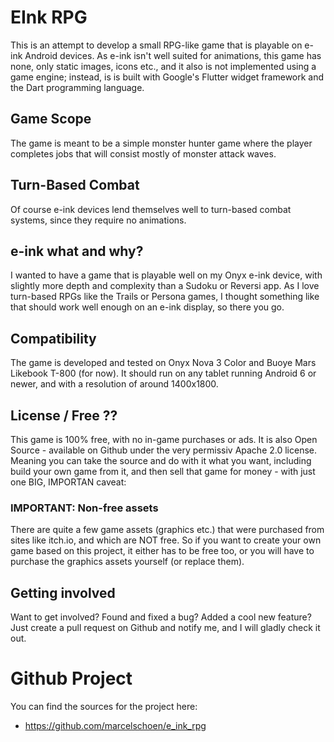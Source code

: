 # EInk RPG

This is an attempt to develop a small RPG-like game that is playable on e-ink Android devices.
As e-ink isn't well suited for animations, this game has none, only static images, icons etc.,
and it also is not implemented using a game engine; instead, is is built with Google's Flutter
widget framework and the Dart programming language.

## Game Scope

The game is meant to be a simple monster hunter game where the player completes jobs that will
consist mostly of monster attack waves.

## Turn-Based Combat

Of course e-ink devices lend themselves well to turn-based combat systems, since they require 
no animations.

## e-ink what and why?

I wanted to have a game that is playable well on my Onyx e-ink device, with slightly more depth
and complexity than a Sudoku or Reversi app. As I love turn-based RPGs like the Trails or Persona
games, I thought something like that should work well enough on an e-ink display, so there you go.

## Compatibility

The game is developed and tested on Onyx Nova 3 Color and Buoye Mars Likebook T-800 (for now). It
should run on any tablet running Android 6 or newer, and with a resolution of around 1400x1800.

## License / Free ??

This game is 100% free, with no in-game purchases or ads. It is also Open Source - available on
Github under the very permissiv Apache 2.0 license. Meaning you can take the source and do with
it what you want, including build your own game from it, and then sell that game for money - 
with just one BIG, IMPORTAN caveat:

### IMPORTANT: Non-free assets 

There are quite a few game assets (graphics etc.) that were purchased from sites like itch.io,
and which are NOT free. So if you want to create your own game based on this project, it either
has to be free too, or you will have to purchase the graphics assets yourself (or replace them).

## Getting involved

Want to get involved? Found and fixed a bug? Added a cool new feature? Just create a pull request
on Github and notify me, and I will gladly check it out.

# Github Project

You can find the sources for the project here:

* https://github.com/marcelschoen/e_ink_rpg
